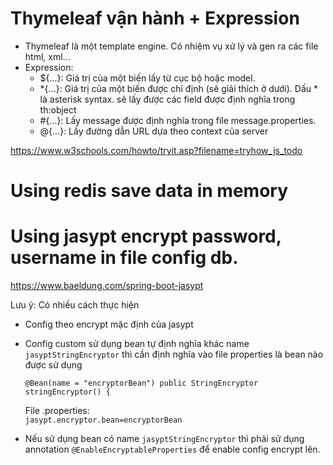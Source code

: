 # Thymeleaf vận hành + Expression
- Thymeleaf là một template engine. Có nhiệm vụ xử lý và gen ra các file html, xml...
- Expression:
    + ${...}: Giá trị của một biến lấy từ cục bộ hoặc model.
    + *{...}: Giá trị của một biến được chỉ định (sẽ giải thích ở dưới). Dấu * là asterisk syntax. sẽ lấy được các field được định nghĩa trong th:object
    + #{...}: Lấy message được định nghĩa trong file message.properties.
    + @{...}: Lấy đường dẫn URL dựa theo context của server

https://www.w3schools.com/howto/tryit.asp?filename=tryhow_js_todo


# Using redis save data in memory

# Using jasypt encrypt password, username in file config db.
https://www.baeldung.com/spring-boot-jasypt

Lưu ý: Có nhiều cách thực hiện

- Config theo encrypt mặc định của jasypt

- Config custom sử dụng bean tự định nghĩa khác name `jasyptStringEncryptor` thì cần định nghĩa vào file properties là bean nào được sử dụng<br> 

    `@Bean(name = "encryptorBean")
    public StringEncryptor stringEncryptor() {`
    
    File .properties: <br>
    `jasypt.encryptor.bean=encryptorBean`
- Nếu sử dụng bean có name `jasyptStringEncryptor` thì phải sử dụng annotation `@EnableEncryptableProperties` để enable config encrypt lên.
